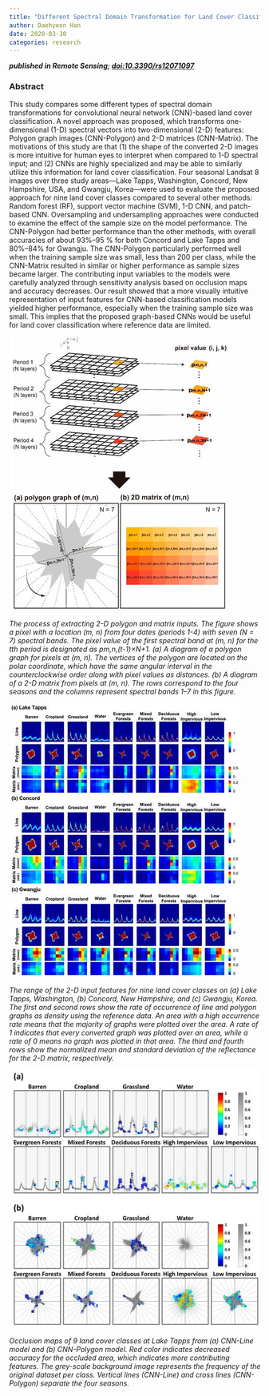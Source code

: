 ```yaml
---
title: "Different Spectral Domain Transformation for Land Cover Classification Using Convolutional Neural Networks with Multi-Temporal Satellite Imagery"
author: Daehyeon Han
date: 2020-03-30
categories: research
---
```

***published in Remote Sensing; [doi:10.3390/rs12071097](https://doi.org/10.3390/rs12071097)***

### Abstract

This study compares some different types of spectral domain transformations for convolutional neural network (CNN)-based land cover classification. A novel approach was proposed, which transforms one-dimensional (1-D) spectral vectors into two-dimensional (2-D) features: Polygon graph images (CNN-Polygon) and 2-D matrices (CNN-Matrix). The motivations of this study are that (1) the shape of the converted 2-D images is more intuitive for human eyes to interpret when compared to 1-D spectral input; and (2) CNNs are highly specialized and may be able to similarly utilize this information for land cover classification. Four seasonal Landsat 8 images over three study areas—Lake Tapps, Washington, Concord, New Hampshire, USA, and Gwangju, Korea—were used to evaluate the proposed approach for nine land cover classes compared to several other methods: Random forest (RF), support vector machine (SVM), 1-D CNN, and patch-based CNN. Oversampling and undersampling approaches were conducted to examine the effect of the sample size on the model performance. The CNN-Polygon had better performance than the other methods, with overall accuracies of about 93%–95 % for both Concord and Lake Tapps and 80%–84% for Gwangju. The CNN-Polygon particularly performed well when the training sample size was small, less than 200 per class, while the CNN-Matrix resulted in similar or higher performance as sample sizes became larger. The contributing input variables to the models were carefully analyzed through sensitivity analysis based on occlusion maps and accuracy decreases. Our result showed that a more visually intuitive representation of input features for CNN-based classification models yielded higher performance, especially when the training sample size was small. This implies that the proposed graph-based CNNs would be useful for land cover classification where reference data are limited.


![](https://github.com/daehyeon-han/daehyeon-han.github.io/raw/master/uploads/research/202003-landcover-method.jpg)

*The process of extracting 2-D polygon and matrix inputs. The figure shows a pixel with a location (m, n) from four dates (periods 1-4) with seven (N = 7) spectral bands. The pixel value of the first spectral band at (m, n) for the tth period is designated as pm,n,(t-1)×N+1. (a) A diagram of a polygon graph for pixels at (m, n). The vertices of the polygon are located on the polar coordinate, which have the same angular interval in the counterclockwise order along with pixel values as distances. (b) A diagram of a 2-D matrix from pixels at (m, n). The rows correspond to the four seasons and the columns represent spectral bands 1–7 in this figure.*

![](https://github.com/daehyeon-han/daehyeon-han.github.io/raw/master/uploads/research/202003-landcover-inputs.jpg)

*The range of the 2-D input features for nine land cover classes on (a) Lake Tapps, Washington, (b) Concord, New Hampshire, and (c) Gwangju, Korea. The first and second rows show the rate of occurrence of line and polygon graphs as density using the reference data. An area with a high occurrence rate means that the majority of graphs were plotted over the area. A rate of 1 indicates that every converted graph was plotted over an area, while a rate of 0 means no graph was plotted in that area. The third and fourth rows show the normalized mean and standard deviation of the reflectance for the 2-D matrix, respectively.*

![](https://github.com/daehyeon-han/daehyeon-han.github.io/raw/master/uploads/research/202003-landcover-sensitivity.jpg)

*Occlusion maps of 9 land cover classes at Lake Tapps from (a) CNN-Line model and (b) CNN-Polygon model. Red color indicates decreased accuracy for the occluded area, which indicates more contributing features. The grey-scale background image represents the frequency of the original dataset per class. Vertical lines (CNN-Line) and cross lines (CNN-Polygon) separate the four seasons.*
